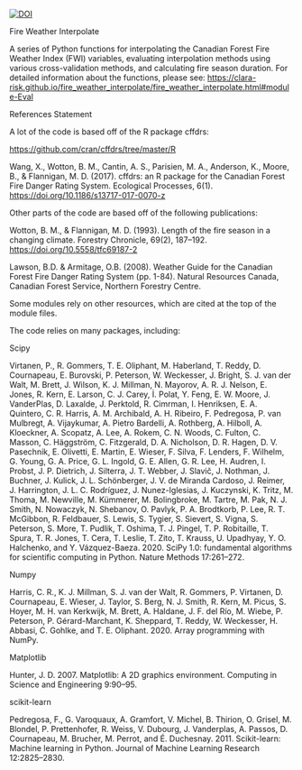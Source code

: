 <a href="https://zenodo.org/badge/latestdoi/279318014"><img src="https://zenodo.org/badge/279318014.svg" alt="DOI"></a>

Fire Weather Interpolate 

A series of Python functions for interpolating the Canadian Forest Fire Weather Index (FWI) variables, evaluating interpolation methods using various cross-validation methods, and calculating fire season duration. For detailed information about the functions, please see: https://clara-risk.github.io/fire_weather_interpolate/fire_weather_interpolate.html#module-Eval

References Statement 

A lot of the code is based off of the R package cffdrs: 

https://github.com/cran/cffdrs/tree/master/R

Wang, X., Wotton, B. M., Cantin, A. S., Parisien, M. A., Anderson, K., Moore, B., & Flannigan, M. D. (2017). cffdrs: an R package for the Canadian Forest Fire Danger Rating System. Ecological Processes, 6(1). https://doi.org/10.1186/s13717-017-0070-z

Other parts of the code are based off of the following publications: 

Wotton, B. M., & Flannigan, M. D. (1993). Length of the fire season in a changing climate. Forestry Chronicle, 69(2), 187–192. https://doi.org/10.5558/tfc69187-2

Lawson, B.D. & Armitage, O.B. (2008). Weather Guide for the Canadian Forest Fire Danger Rating System (pp. 1-84). Natural Resources Canada, Canadian Forest Service, Northern Forestry Centre. 

Some modules rely on other resources, which are cited at the top of the module files. 

The code relies on many packages, including: 

Scipy 

Virtanen, P., R. Gommers, T. E. Oliphant, M. Haberland, T. Reddy, D. Cournapeau, E. Burovski, P. Peterson, W. Weckesser, J. Bright, S. J. van der Walt, M. Brett, J. Wilson, K. J. Millman, N. Mayorov, A. R. J. Nelson, E. Jones, R. Kern, E. Larson, C. J. Carey, İ. Polat, Y. Feng, E. W. Moore, J. VanderPlas, D. Laxalde, J. Perktold, R. Cimrman, I. Henriksen, E. A. Quintero, C. R. Harris, A. M. Archibald, A. H. Ribeiro, F. Pedregosa, P. van Mulbregt, A. Vijaykumar, A. Pietro Bardelli, A. Rothberg, A. Hilboll, A. Kloeckner, A. Scopatz, A. Lee, A. Rokem, C. N. Woods, C. Fulton, C. Masson, C. Häggström, C. Fitzgerald, D. A. Nicholson, D. R. Hagen, D. V. Pasechnik, E. Olivetti, E. Martin, E. Wieser, F. Silva, F. Lenders, F. Wilhelm, G. Young, G. A. Price, G. L. Ingold, G. E. Allen, G. R. Lee, H. Audren, I. Probst, J. P. Dietrich, J. Silterra, J. T. Webber, J. Slavič, J. Nothman, J. Buchner, J. Kulick, J. L. Schönberger, J. V. de Miranda Cardoso, J. Reimer, J. Harrington, J. L. C. Rodríguez, J. Nunez-Iglesias, J. Kuczynski, K. Tritz, M. Thoma, M. Newville, M. Kümmerer, M. Bolingbroke, M. Tartre, M. Pak, N. J. Smith, N. Nowaczyk, N. Shebanov, O. Pavlyk, P. A. Brodtkorb, P. Lee, R. T. McGibbon, R. Feldbauer, S. Lewis, S. Tygier, S. Sievert, S. Vigna, S. Peterson, S. More, T. Pudlik, T. Oshima, T. J. Pingel, T. P. Robitaille, T. Spura, T. R. Jones, T. Cera, T. Leslie, T. Zito, T. Krauss, U. Upadhyay, Y. O. Halchenko, and Y. Vázquez-Baeza. 2020. SciPy 1.0: fundamental algorithms for scientific computing in Python. Nature Methods 17:261–272.

Numpy 

Harris, C. R., K. J. Millman, S. J. van der Walt, R. Gommers, P. Virtanen, D. Cournapeau, E. Wieser, J. Taylor, S. Berg, N. J. Smith, R. Kern, M. Picus, S. Hoyer, M. H. van Kerkwijk, M. Brett, A. Haldane, J. F. del Río, M. Wiebe, P. Peterson, P. Gérard-Marchant, K. Sheppard, T. Reddy, W. Weckesser, H. Abbasi, C. Gohlke, and T. E. Oliphant. 2020. Array programming with NumPy.

Matplotlib

Hunter, J. D. 2007. Matplotlib: A 2D graphics environment. Computing in Science and Engineering 9:90–95.

scikit-learn

Pedregosa, F., G. Varoquaux, A. Gramfort, V. Michel, B. Thirion, O. Grisel, M. Blondel, P. Prettenhofer, R. Weiss, V. Dubourg, J. Vanderplas, A. Passos, D. Cournapeau, M. Brucher, M. Perrot, and É. Duchesnay. 2011. Scikit-learn: Machine learning in Python. Journal of Machine Learning Research 12:2825–2830.




